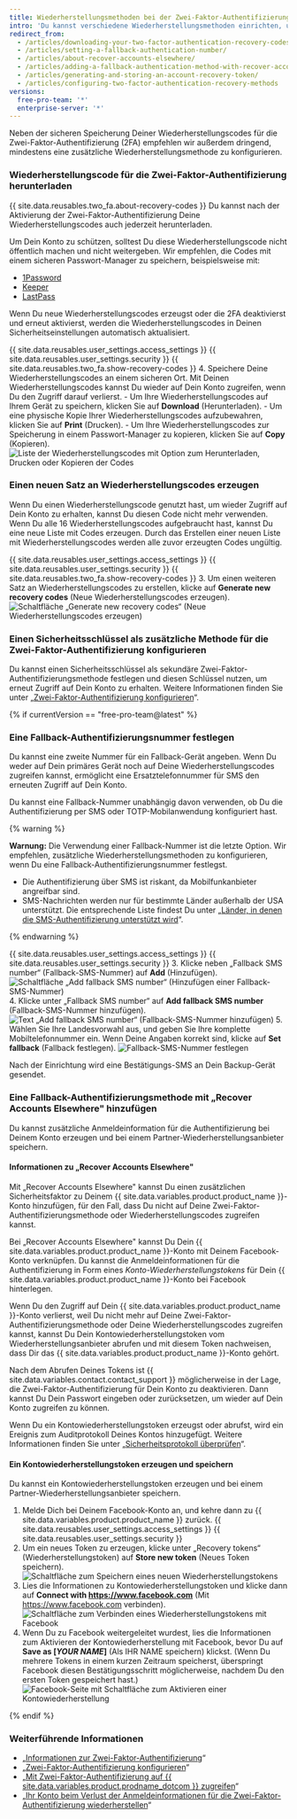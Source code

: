 ```yaml
---
title: Wiederherstellungsmethoden bei der Zwei-Faktor-Authentifizierung konfigurieren
intro: 'Du kannst verschiedene Wiederherstellungsmethoden einrichten, um auf Dein Konto zuzugreifen, wenn Du Deine Anmeldeinformation für die Zwei-Faktor-Authentifizierung verloren hast.'
redirect_from:
  - /articles/downloading-your-two-factor-authentication-recovery-codes/
  - /articles/setting-a-fallback-authentication-number/
  - /articles/about-recover-accounts-elsewhere/
  - /articles/adding-a-fallback-authentication-method-with-recover-accounts-elsewhere/
  - /articles/generating-and-storing-an-account-recovery-token/
  - /articles/configuring-two-factor-authentication-recovery-methods
versions:
  free-pro-team: '*'
  enterprise-server: '*'
---
```


Neben der sicheren Speicherung Deiner Wiederherstellungscodes für die Zwei-Faktor-Authentifizierung (2FA) empfehlen wir außerdem dringend, mindestens eine zusätzliche Wiederherstellungsmethode zu konfigurieren.

### Wiederherstellungscode für die Zwei-Faktor-Authentifizierung herunterladen

{{ site.data.reusables.two_fa.about-recovery-codes }} Du kannst nach der Aktivierung der Zwei-Faktor-Authentifizierung Deine Wiederherstellungscodes auch jederzeit herunterladen.

Um Dein Konto zu schützen, solltest Du diese Wiederherstellungscode nicht öffentlich machen und nicht weitergeben. Wir empfehlen, die Codes mit einem sicheren Passwort-Manager zu speichern, beispielsweise mit:
- [1Password](https://1password.com/)
- [Keeper](https://keepersecurity.com/)
- [LastPass](https://lastpass.com/)

Wenn Du neue Wiederherstellungscodes erzeugst oder die 2FA deaktivierst und erneut aktivierst, werden die Wiederherstellungscodes in Deinen Sicherheitseinstellungen automatisch aktualisiert.

{{ site.data.reusables.user_settings.access_settings }}
{{ site.data.reusables.user_settings.security }}
{{ site.data.reusables.two_fa.show-recovery-codes }}
4. Speichere Deine Wiederherstellungscodes an einem sicheren Ort. Mit Deinen Wiederherstellungscodes kannst Du wieder auf Dein Konto zugreifen, wenn Du den Zugriff darauf verlierst.
    - Um Ihre Wiederherstellungscodes auf Ihrem Gerät zu speichern, klicken Sie auf **Download** (Herunterladen).
    - Um eine physische Kopie Ihrer Wiederherstellungscodes aufzubewahren, klicken Sie auf **Print** (Drucken).
    - Um Ihre Wiederherstellungscodes zur Speicherung in einem Passwort-Manager zu kopieren, klicken Sie auf **Copy** (Kopieren). ![Liste der Wiederherstellungscodes mit Option zum Herunterladen, Drucken oder Kopieren der Codes](/assets/images/help/2fa/download-print-or-copy-recovery-codes-before-continuing.png)

### Einen neuen Satz an Wiederherstellungscodes erzeugen

Wenn Du einen Wiederherstellungscode genutzt hast, um wieder Zugriff auf Dein Konto zu erhalten, kannst Du diesen Code nicht mehr verwenden. Wenn Du alle 16 Wiederherstellungscodes aufgebraucht hast, kannst Du eine neue Liste mit Codes erzeugen. Durch das Erstellen einer neuen Liste mit Wiederherstellungscodes werden alle zuvor erzeugten Codes ungültig.

{{ site.data.reusables.user_settings.access_settings }}
{{ site.data.reusables.user_settings.security }}
{{ site.data.reusables.two_fa.show-recovery-codes }}
3. Um einen weiteren Satz an Wiederherstellungscodes zu erstellen, klicke auf **Generate new recovery codes** (Neue Wiederherstellungscodes erzeugen). ![Schaltfläche „Generate new recovery codes“ (Neue Wiederherstellungscodes erzeugen)](/assets/images/help/2fa/generate-new-recovery-codes.png)

### Einen Sicherheitsschlüssel als zusätzliche Methode für die Zwei-Faktor-Authentifizierung konfigurieren

Du kannst einen Sicherheitsschlüssel als sekundäre Zwei-Faktor-Authentifizierungsmethode festlegen und diesen Schlüssel nutzen, um erneut Zugriff auf Dein Konto zu erhalten. Weitere Informationen finden Sie unter „[Zwei-Faktor-Authentifizierung konfigurieren](/articles/configuring-two-factor-authentication#configuring-two-factor-authentication-using-a-security-key)“.

{% if currentVersion == "free-pro-team@latest" %}

### Eine Fallback-Authentifizierungsnummer festlegen

Du kannst eine zweite Nummer für ein Fallback-Gerät angeben. Wenn Du weder auf Dein primäres Gerät noch auf Deine Wiederherstellungscodes zugreifen kannst, ermöglicht eine Ersatztelefonnummer für SMS den erneuten Zugriff auf Dein Konto.

Du kannst eine Fallback-Nummer unabhängig davon verwenden, ob Du die Authentifizierung per SMS oder TOTP-Mobilanwendung konfiguriert hast.

{% warning %}

**Warnung:** Die Verwendung einer Fallback-Nummer ist die letzte Option. Wir empfehlen, zusätzliche Wiederherstellungsmethoden zu konfigurieren, wenn Du eine Fallback-Authentifizierungsnummer festlegst.
- Die Authentifizierung über SMS ist riskant, da Mobilfunkanbieter angreifbar sind.
- SMS-Nachrichten werden nur für bestimmte Länder außerhalb der USA unterstützt. Die entsprechende Liste findest Du unter „[Länder, in denen die SMS-Authentifizierung unterstützt wird](/articles/countries-where-sms-authentication-is-supported)“.

{% endwarning %}

{{ site.data.reusables.user_settings.access_settings }}
{{ site.data.reusables.user_settings.security }}
3. Klicke neben „Fallback SMS number“ (Fallback-SMS-Nummer) auf **Add** (Hinzufügen). ![Schaltfläche „Add fallback SMS number“ (Hinzufügen einer Fallback-SMS-Nummer)](/assets/images/help/2fa/add-fallback-sms-number-button.png)
4. Klicke unter „Fallback SMS number“ auf **Add fallback SMS number** (Fallback-SMS-Nummer hinzufügen). ![Text „Add fallback SMS number“ (Fallback-SMS-Nummer hinzufügen)](/assets/images/help/2fa/add_fallback_sms_number_text.png)
5. Wählen Sie Ihre Landesvorwahl aus, und geben Sie Ihre komplette Mobiltelefonnummer ein. Wenn Deine Angaben korrekt sind, klicke auf **Set fallback** (Fallback festlegen). ![Fallback-SMS-Nummer festlegen](/assets/images/help/2fa/2fa-fallback-number.png)

Nach der Einrichtung wird eine Bestätigungs-SMS an Dein Backup-Gerät gesendet.

### Eine Fallback-Authentifizierungsmethode mit „Recover Accounts Elsewhere" hinzufügen

Du kannst zusätzliche Anmeldeinformation für die Authentifizierung bei Deinem Konto erzeugen und bei einem Partner-Wiederherstellungsanbieter speichern.

#### Informationen zu „Recover Accounts Elsewhere"

Mit „Recover Accounts Elsewhere" kannst Du einen zusätzlichen Sicherheitsfaktor zu Deinem {{ site.data.variables.product.product_name }}-Konto hinzufügen, für den Fall, dass Du nicht auf Deine Zwei-Faktor-Authentifizierungsmethode oder Wiederherstellungscodes zugreifen kannst.

Bei „Recover Accounts Elsewhere" kannst Du Dein {{ site.data.variables.product.product_name }}-Konto mit Deinem Facebook-Konto verknüpfen. Du kannst die Anmeldeinformationen für die Authentifizierung in Form eines _Konto-Wiederherstellungstokens_ für Dein {{ site.data.variables.product.product_name }}-Konto bei Facebook hinterlegen.

Wenn Du den Zugriff auf Dein {{ site.data.variables.product.product_name }}-Konto verlierst, weil Du nicht mehr auf Deine Zwei-Faktor-Authentifizierungsmethode oder Deine Wiederherstellungscodes zugreifen kannst, kannst Du Dein Kontowiederherstellungstoken vom Wiederherstellungsanbieter abrufen und mit diesem Token nachweisen, dass Dir das {{ site.data.variables.product.product_name }}-Konto gehört.

Nach dem Abrufen Deines Tokens ist {{ site.data.variables.contact.contact_support }} möglicherweise in der Lage, die Zwei-Faktor-Authentifizierung für Dein Konto zu deaktivieren. Dann kannst Du Dein Passwort eingeben oder zurücksetzen, um wieder auf Dein Konto zugreifen zu können.

Wenn Du ein Kontowiederherstellungstoken erzeugst oder abrufst, wird ein Ereignis zum Auditprotokoll Deines Kontos hinzugefügt. Weitere Informationen finden Sie unter „[Sicherheitsprotokoll überprüfen](/articles/reviewing-your-security-log)“.

#### Ein Kontowiederherstellungstoken erzeugen und speichern

Du kannst ein Kontowiederherstellungstoken erzeugen und bei einem Partner-Wiederherstellungsanbieter speichern.

1. Melde Dich bei Deinem Facebook-Konto an, und kehre dann zu {{ site.data.variables.product.product_name }} zurück.
{{ site.data.reusables.user_settings.access_settings }}
{{ site.data.reusables.user_settings.security }}
4. Um ein neues Token zu erzeugen, klicke unter „Recovery tokens“ (Wiederherstellungstoken) auf **Store new token** (Neues Token speichern). ![Schaltfläche zum Speichern eines neuen Wiederherstellungstokens](/assets/images/help/settings/store-new-recovery-token.png)
5. Lies die Informationen zu Kontowiederherstellungstoken und klicke dann auf **Connect with https://www.facebook.com** (Mit https://www.facebook.com verbinden). ![Schaltfläche zum Verbinden eines Wiederherstellungstokens mit Facebook](/assets/images/help/settings/connect-recovery-token-with-facebook.png)
6. Wenn Du zu Facebook weitergeleitet wurdest, lies die Informationen zum Aktivieren der Kontowiederherstellung mit Facebook, bevor Du auf **Save as [_YOUR NAME_]** (Als IHR NAME speichern) klickst. (Wenn Du mehrere Tokens in einem kurzen Zeitraum speicherst, überspringt Facebook diesen Bestätigungsschritt möglicherweise, nachdem Du den ersten Token gespeichert hast.) ![Facebook-Seite mit Schaltfläche zum Aktivieren einer Kontowiederherstellung](/assets/images/help/settings/security-turn-on-rae-facebook.png)

{% endif %}

### Weiterführende Informationen

- „[Informationen zur Zwei-Faktor-Authentifizierung](/articles/about-two-factor-authentication)“
- „[Zwei-Faktor-Authentifizierung konfigurieren](/articles/configuring-two-factor-authentication)“
- „[Mit Zwei-Faktor-Authentifizierung auf {{ site.data.variables.product.prodname_dotcom }} zugreifen](/articles/accessing-github-using-two-factor-authentication)“
- „[Ihr Konto beim Verlust der Anmeldeinformationen für die Zwei-Faktor-Authentifizierung wiederherstellen](/articles/recovering-your-account-if-you-lose-your-2fa-credentials)“
